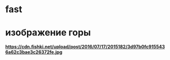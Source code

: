 # fast
# изображение горы
**https://cdn.fishki.net/upload/post/2016/07/17/2015182/3d97b0fc9155436a62c3bae3c26372fe.jpg**
